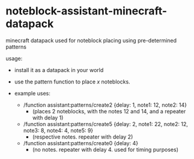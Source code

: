 # noteblock-assistant-minecraft-datapack
minecraft datapack used for noteblock placing using pre-determined patterns

usage:

- install it as a datapack in your world

- use the pattern<x> function to place *x* noteblocks.
- example uses:
  - /function assistant:patterns/create2 {delay: 1, note1: 12, note2: 14}
    - (places 2 noteblocks, with the notes 12 and 14, and a repeater with delay 1)
  - /function assistant:patterns/create5 {delay: 2, note1: 22, note2: 12, note3: 8, note4: 4, note5: 9}
    - (respective notes. repeater with delay 2)
  - /function assistant:patterns/create0 {delay: 4}
    - (no notes. repeater with delay 4. used for timing purposes)
